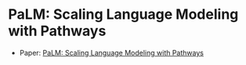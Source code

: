 # PaLM: Scaling Language Modeling with Pathways

- Paper: [PaLM: Scaling Language Modeling with Pathways](https://arxiv.org/pdf/2204.02311v5)